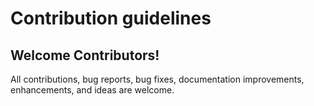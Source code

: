 # Contribution guidelines
## Welcome Contributors!
All contributions, bug reports, bug fixes, documentation improvements, enhancements, and ideas are welcome.

